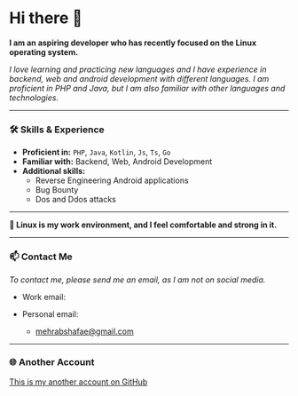 # Hi there 👋

**I am an aspiring developer who has recently focused on the Linux operating system.**

*I love learning and practicing new languages ​​and I have experience in backend, web and android development with different languages. I am proficient in PHP and Java, but I am also familiar with other languages ​​and technologies.*

---

### 🛠️ **Skills & Experience**

- **Proficient in:** `PHP`, `Java`, `Kotlin`, `Js`, `Ts`, `Go`
- **Familiar with:** Backend, Web, Android Development
- **Additional skills:** 
  - Reverse Engineering Android applications
  - Bug Bounty
  - Dos and Ddos attacks

---

**🌱 Linux is my work environment, and I feel comfortable and strong in it.**

---

### 📫 **Contact Me**
*To contact me, please send me an email, as I am not on social media.*
  - Work email:

  - Personal email:
      - mehrabshafae@gmail.com

---

### 🌐 **Another Account**
[This is my another account on GitHub](https://github.com/MehrabSp)
